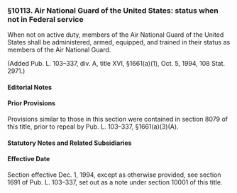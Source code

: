 ### §10113. Air National Guard of the United States: status when not in Federal service ###

When not on active duty, members of the Air National Guard of the United States shall be administered, armed, equipped, and trained in their status as members of the Air National Guard.

(Added Pub. L. 103–337, div. A, title XVI, §1661(a)(1), Oct. 5, 1994, 108 Stat. 2971.)

#### **Editorial Notes** ####

#### Prior Provisions ####

Provisions similar to those in this section were contained in section 8079 of this title, prior to repeal by Pub. L. 103–337, §1661(a)(3)(A).

#### **Statutory Notes and Related Subsidiaries** ####

#### Effective Date ####

Section effective Dec. 1, 1994, except as otherwise provided, see section 1691 of Pub. L. 103–337, set out as a note under section 10001 of this title.